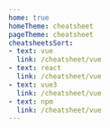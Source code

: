 ```yaml
---
home: true
homeTheme: cheatsheet
pageTheme: cheatsheet
cheatsheetsSort:
- text: vue
  link: /cheatsheet/vue
- text: react
  link: /cheatsheet/vue
- text: vue3
  link: /cheatsheet/vue
- text: npm
  link: /cheatsheet/vue
---
```


